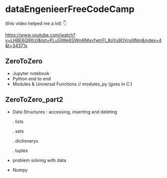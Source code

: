 # dataEngenieerFreeCodeCamp 

(this video helped me a lot) :point_down: 

https://www.youtube.com/watch?v=LHBE6Q9XlzI&list=PLuGlWe6SWmRMxvfwtrFI_8oYu9OVns9Nm&index=4&t=34371s

## ZeroToZero

- Jupyter notebook
- Python end to end 
- Modules & Universal Functions // modules_py (goes in C:\)

## ZeroToZero_part2 

- Data Structures : accessing, inserting and deleting 

  . lists
  
  . sets
  
  . dictionarys
  
  . tuples
  
- problem solving with data
- Numpy

